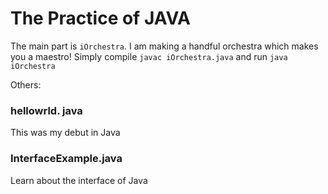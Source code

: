 # The Practice of JAVA

The main part is `iOrchestra`. I am making a handful orchestra which makes you a maestro!
Simply compile `javac iOrchestra.java` and run `java iOrchestra`

Others: <br>
### hellowrld. java
This was my debut in Java


### InterfaceExample.java
Learn about the interface of Java

